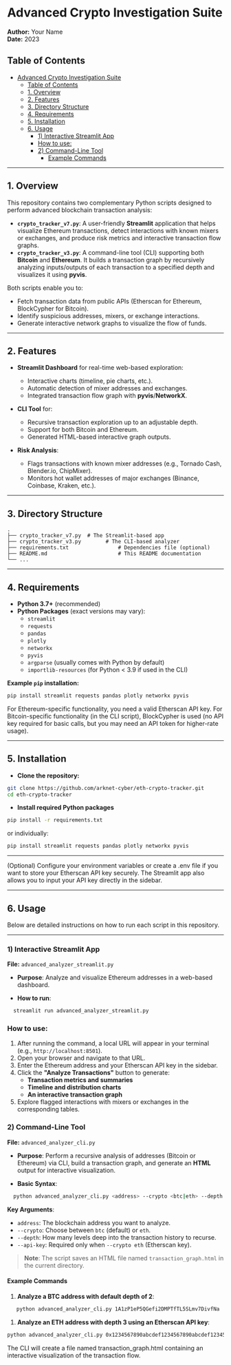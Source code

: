 # Advanced Crypto Investigation Suite

**Author:** Your Name  
**Date:** 2023

## Table of Contents

- [Advanced Crypto Investigation Suite](#advanced-crypto-investigation-suite)
  - [Table of Contents](#table-of-contents)
  - [1. Overview](#1-overview)
  - [2. Features](#2-features)
  - [3. Directory Structure](#3-directory-structure)
  - [4. Requirements](#4-requirements)
  - [5. Installation](#5-installation)
  - [6. Usage](#6-usage)
    - [1) Interactive Streamlit App](#1-interactive-streamlit-app)
    - [How to use:](#how-to-use)
    - [2) Command-Line Tool](#2-command-line-tool)
      - [Example Commands](#example-commands)

---

## 1. Overview

This repository contains two complementary Python scripts designed to perform advanced blockchain transaction analysis:

- **`crypto_tracker_v7.py`**: A user-friendly **Streamlit** application that helps visualize Ethereum transactions, detect interactions with known mixers or exchanges, and produce risk metrics and interactive transaction flow graphs.
- **`crypto_tracker_v3.py`**: A command-line tool (CLI) supporting both **Bitcoin** and **Ethereum**. It builds a transaction graph by recursively analyzing inputs/outputs of each transaction to a specified depth and visualizes it using **pyvis**.

Both scripts enable you to:

- Fetch transaction data from public APIs (Etherscan for Ethereum, BlockCypher for Bitcoin).
- Identify suspicious addresses, mixers, or exchange interactions.
- Generate interactive network graphs to visualize the flow of funds.

---

## 2. Features

- **Streamlit Dashboard** for real-time web-based exploration:
  - Interactive charts (timeline, pie charts, etc.).
  - Automatic detection of mixer addresses and exchanges.
  - Integrated transaction flow graph with **pyvis**/**NetworkX**.

- **CLI Tool** for:
  - Recursive transaction exploration up to an adjustable depth.
  - Support for both Bitcoin and Ethereum.
  - Generated HTML-based interactive graph outputs.

- **Risk Analysis**:
  - Flags transactions with known mixer addresses (e.g., Tornado Cash, Blender.io, ChipMixer).
  - Monitors hot wallet addresses of major exchanges (Binance, Coinbase, Kraken, etc.).

---

## 3. Directory Structure

```plaintext
.
├── crypto_tracker_v7.py  # The Streamlit-based app
├── crypto_tracker_v3.py        # The CLI-based analyzer
├── requirements.txt                # Dependencies file (optional)
├── README.md                       # This README documentation
└── ...
```
---

## 4. Requirements

- **Python 3.7+** (recommended)
- **Python Packages** (exact versions may vary):
  - `streamlit`
  - `requests`
  - `pandas`
  - `plotly`
  - `networkx`
  - `pyvis`
  - `argparse` (usually comes with Python by default)
  - `importlib-resources` (for Python < 3.9 if used in the CLI)

**Example `pip` installation:**
```bash
pip install streamlit requests pandas plotly networkx pyvis
```
For Ethereum-specific functionality, you need a valid Etherscan API key.
For Bitcoin-specific functionality (in the CLI script), BlockCypher is used (no API key required for basic calls, but you may need an API token for higher-rate usage).

---

## 5. Installation

- **Clone the repository:**
  
```bash
git clone https://github.com/arknet-cyber/eth-crypto-tracker.git
cd eth-crypto-tracker
```

- **Install required Python packages**

```bash
pip install -r requirements.txt
```
 or individually:

```bash
pip install streamlit requests pandas plotly networkx pyvis
```
---
(Optional) Configure your environment variables or create a .env file if you want to store your Etherscan API key securely. The Streamlit app also allows you to input your API key directly in the sidebar.

---

## 6. Usage

Below are detailed instructions on how to run each script in this repository.

---

### 1) Interactive Streamlit App

**File:** `advanced_analyzer_streamlit.py`

- **Purpose**: Analyze and visualize Ethereum addresses in a web-based dashboard.

- **How to run**:

```bash
  streamlit run advanced_analyzer_streamlit.py
```

### How to use:

1. After running the command, a local URL will appear in your terminal (e.g., `http://localhost:8501`).
2. Open your browser and navigate to that URL.
3. Enter the Ethereum address and your Etherscan API key in the sidebar.
4. Click the **"Analyze Transactions"** button to generate:
   - **Transaction metrics and summaries**  
   - **Timeline and distribution charts**  
   - **An interactive transaction graph**
5. Explore flagged interactions with mixers or exchanges in the corresponding tables.

### 2) Command-Line Tool

**File:** `advanced_analyzer_cli.py`

- **Purpose**: Perform a recursive analysis of addresses (Bitcoin or Ethereum) via CLI, build a transaction graph, and generate an **HTML** output for interactive visualization.

- **Basic Syntax**:

```bash
  python advanced_analyzer_cli.py <address> --crypto <btc|eth> --depth <int> [--api-key <KEY>]
```

**Key Arguments**:

- `address`: The blockchain address you want to analyze.  
- `--crypto`: Choose between `btc` (default) or `eth`.  
- `--depth`: How many levels deep into the transaction history to recurse.  
- `--api-key`: Required only when `--crypto eth` (Etherscan key).

> **Note**: The script saves an HTML file named `transaction_graph.html` in the current directory.

#### Example Commands

1. **Analyze a BTC address with default depth of 2**:

```bash
   python advanced_analyzer_cli.py 1A1zP1eP5QGefi2DMPTfTL5SLmv7DivfNa
```

1. **Analyze an ETH address with depth 3 using an Etherscan API key**:

```bash
python advanced_analyzer_cli.py 0x1234567890abcdef1234567890abcdef12345678 --crypto eth --depth 3 --api-key YOUR_KEY_HERE
```

The CLI will create a file named transaction_graph.html containing an interactive visualization of the transaction flow.